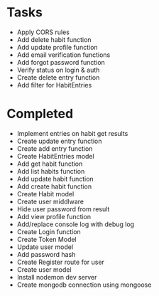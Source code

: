 # Tasks
- Apply CORS rules
- Add delete habit function
- Add update profile function
- Add email verification functions
- Add forgot password function
- Verify status on login & auth
- Create delete entry function
- Add filter for HabitEntries

# Completed
- Implement entries on habit get results
- Create update entry function
- Create add entry function
- Create HabitEntries model
- Add get habit function
- Add list habits function
- Add update habit function
- Add create habit function
- Create Habit model
- Create user middlware
- Hide user password from result
- Add view profile function
- Add/replace console log with debug log
- Create Login function
- Create Token Model
- Update user model
- Add password hash
- Create Register route for user
- Create user model
- Install nodemon dev server
- Create mongodb connection using mongoose